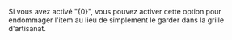 Si vous avez activé "{0}",
vous pouvez activer cette option pour endommager l'item au lieu de simplement le garder dans la grille d'artisanat.
